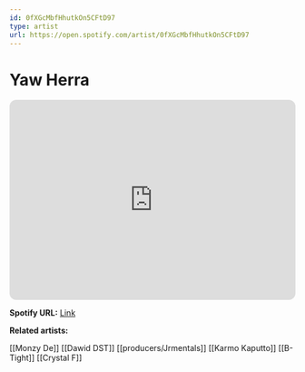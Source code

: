 ```yaml
---
id: 0fXGcMbfHhutkOn5CFtD97
type: artist
url: https://open.spotify.com/artist/0fXGcMbfHhutkOn5CFtD97
---
```

# Yaw Herra

<iframe style="border-radius:12px" src="https://open.spotify.com/embed/artist/0fXGcMbfHhutkOn5CFtD97" width="100%" height="352" frameBorder="0" allowfullscreen="" allow="autoplay; clipboard-write; encrypted-media; fullscreen; picture-in-picture" loading="lazy"></iframe>

**Spotify URL:** [Link](https://open.spotify.com/artist/0fXGcMbfHhutkOn5CFtD97)

**Related artists:**

[[Monzy De]]
[[Dawid DST]]
[[producers/Jrmentals]]
[[Karmo Kaputto]]
[[B-Tight]]
[[Crystal F]]

